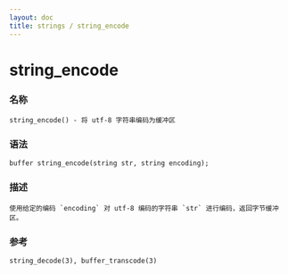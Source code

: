 ```yaml
---
layout: doc
title: strings / string_encode
---
```

# string_encode

### 名称

    string_encode() - 将 utf-8 字符串编码为缓冲区

### 语法

    buffer string_encode(string str, string encoding);

### 描述

    使用给定的编码 `encoding` 对 utf-8 编码的字符串 `str` 进行编码，返回字节缓冲区。

### 参考

    string_decode(3), buffer_transcode(3)
